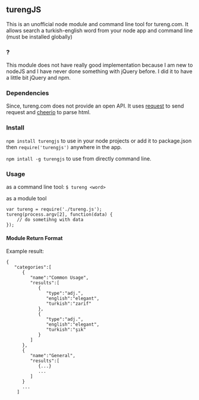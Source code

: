 ## turengJS

This is an unofficial node module and command line tool for tureng.com. It allows search a turkish-english word from your node app and command line (must be installed globally)


### ?

This module does not have really good implementation because I am new to nodeJS and I have never done something with jQuery before. I did it to have a little bit jQuery and npm.


### Dependencies

Since, tureng.com does not provide an open API. It uses [request](https://github.com/request/request) to send request and [cheerio](https://github.com/cheeriojs/cheerio) to parse html.

### Install

`npm install turengjs` to use in your node projects or add it to package.json then `require('turengjs')` anywhere in the app.


`npm intall -g turengjs` to use from directly command line.


### Usage

as a command line tool: `$ tureng <word>`

as a module tool

~~~
var tureng = require('./tureng.js');
tureng(process.argv[2], function(data) {
    // do sometihng with data
});
~~~

#### Module Return Format
Example result:
~~~
{
   "categories":[
      {
         "name":"Common Usage",
         "results":[
            {
               "type":"adj.",
               "english":"elegant",
               "turkish":"zarif"
            },
            {
               "type":"adj.",
               "english":"elegant",
               "turkish":"şık"
            }
         ]
      },
      {
         "name":"General",
         "results":[
            {...}
            ...
         ]
      }
      ...
    ] 
~~~



